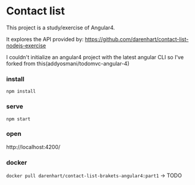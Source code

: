 # Contact list
This project is a study/exercise of Angular4.

It explores the API provided by: https://github.com/darenhart/contact-list-nodejs-exercise

I couldn't initialize an angular4 project with the latest angular CLI so I've forked from this(addyosmani/todomvc-angular-4)

### install
`npm install`

### serve
`npm start`

### open
http://localhost:4200/

### docker
`docker pull darenhart/contact-list-brakets-angular4:part1` -> TODO
